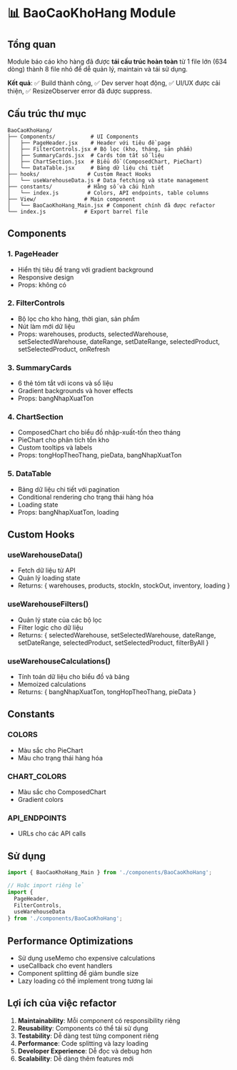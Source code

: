 # 📊 BaoCaoKhoHang Module

## Tổng quan
Module báo cáo kho hàng đã được **tái cấu trúc hoàn toàn** từ 1 file lớn (634 dòng) thành 8 file nhỏ để dễ quản lý, maintain và tái sử dụng. 

**Kết quả**: ✅ Build thành công, ✅ Dev server hoạt động, ✅ UI/UX được cải thiện, ✅ ResizeObserver error đã được suppress.

## Cấu trúc thư mục

```
BaoCaoKhoHang/
├── Components/           # UI Components
│   ├── PageHeader.jsx    # Header với tiêu đề page
│   ├── FilterControls.jsx # Bộ lọc (kho, tháng, sản phẩm)
│   ├── SummaryCards.jsx  # Cards tóm tắt số liệu
│   ├── ChartSection.jsx  # Biểu đồ (ComposedChart, PieChart)
│   └── DataTable.jsx     # Bảng dữ liệu chi tiết
├── hooks/               # Custom React Hooks
│   └── useWarehouseData.js # Data fetching và state management
├── constants/           # Hằng số và cấu hình
│   └── index.js         # Colors, API endpoints, table columns
├── View/               # Main component
│   └── BaoCaoKhoHang_Main.jsx # Component chính đã được refactor
└── index.js            # Export barrel file
```

## Components

### 1. PageHeader
- Hiển thị tiêu đề trang với gradient background
- Responsive design
- Props: không có

### 2. FilterControls
- Bộ lọc cho kho hàng, thời gian, sản phẩm
- Nút làm mới dữ liệu
- Props: warehouses, products, selectedWarehouse, setSelectedWarehouse, dateRange, setDateRange, selectedProduct, setSelectedProduct, onRefresh

### 3. SummaryCards
- 6 thẻ tóm tắt với icons và số liệu
- Gradient backgrounds và hover effects
- Props: bangNhapXuatTon

### 4. ChartSection
- ComposedChart cho biểu đồ nhập-xuất-tồn theo tháng
- PieChart cho phân tích tồn kho
- Custom tooltips và labels
- Props: tongHopTheoThang, pieData, bangNhapXuatTon

### 5. DataTable
- Bảng dữ liệu chi tiết với pagination
- Conditional rendering cho trạng thái hàng hóa
- Loading state
- Props: bangNhapXuatTon, loading

## Custom Hooks

### useWarehouseData()
- Fetch dữ liệu từ API
- Quản lý loading state
- Returns: { warehouses, products, stockIn, stockOut, inventory, loading }

### useWarehouseFilters()
- Quản lý state của các bộ lọc
- Filter logic cho dữ liệu
- Returns: { selectedWarehouse, setSelectedWarehouse, dateRange, setDateRange, selectedProduct, setSelectedProduct, filterByAll }

### useWarehouseCalculations()
- Tính toán dữ liệu cho biểu đồ và bảng
- Memoized calculations
- Returns: { bangNhapXuatTon, tongHopTheoThang, pieData }

## Constants

### COLORS
- Màu sắc cho PieChart
- Màu cho trạng thái hàng hóa

### CHART_COLORS
- Màu sắc cho ComposedChart
- Gradient colors

### API_ENDPOINTS
- URLs cho các API calls

## Sử dụng

```jsx
import { BaoCaoKhoHang_Main } from './components/BaoCaoKhoHang';

// Hoặc import riêng lẻ
import { 
  PageHeader, 
  FilterControls, 
  useWarehouseData 
} from './components/BaoCaoKhoHang';
```

## Performance Optimizations

- Sử dụng useMemo cho expensive calculations
- useCallback cho event handlers
- Component splitting để giảm bundle size
- Lazy loading có thể implement trong tương lai

## Lợi ích của việc refactor

1. **Maintainability**: Mỗi component có responsibility riêng
2. **Reusability**: Components có thể tái sử dụng
3. **Testability**: Dễ dàng test từng component riêng
4. **Performance**: Code splitting và lazy loading
5. **Developer Experience**: Dễ đọc và debug hơn
6. **Scalability**: Dễ dàng thêm features mới
